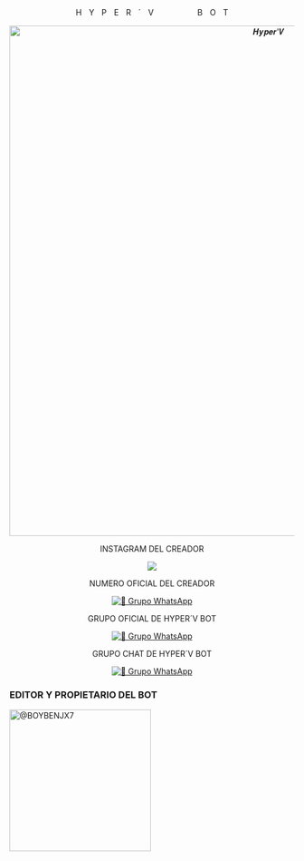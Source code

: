 <p align="center">
HㅤYㅤPㅤEㅤRㅤ´ㅤVㅤㅤㅤㅤㅤㅤBㅤOㅤT

<p align="center">
<img src="https://th.bing.com/th/id/OIG2.2FNVUbDyKEPX8Gm0ONr2?pid=ImgGn" alt="𝑯𝒚𝒑𝒆𝒓'𝑽" width="900"/>
</p>

<p align="center">
INSTAGRAM DEL CREADOR

<p align="center">
<a href="https://instagram.com/boybenjx7">
<img src="https://img.shields.io/badge/Instagram-E4405F?style=for-the-badge&logo=instagram&logoColor=white">
</a>

<p align="center">
NUMERO OFICIAL DEL CREADOR

<p align="center">
<a href="https://wa.me/51936732723"><img alt="🎌 Grupo WhatsApp" src="https://img.shields.io/badge/CREADOR-BENJAMIN-25D366?style=for-the-badge&logo=whatsapp&logoColor=white"/></a>

<p align="center">
GRUPO OFICIAL DE HYPER´V BOT

<p align="center">
<a href="https://chat.whatsapp.com/HZkPROh4Xg4D6gKwjiQXWg"><img alt="🎌 Grupo WhatsApp" src="https://img.shields.io/badge/GRUPO OFICIAL-HYPER´V BOT-25D366?style=for-the-badge&logo=whatsapp&logoColor=white"/></a>

<p align="center">
GRUPO CHAT DE HYPER´V BOT

<p align="center">
<a href="https://chat.whatsapp.com/DWJnzejkk4X5uPnTklp0FH"><img alt="🎌 Grupo WhatsApp" src="https://img.shields.io/badge/GRUPO CHAT-HYPER´V BOT-25D366?style=for-the-badge&logo=whatsapp&logoColor=white"/></a>

### EDITOR Y PROPIETARIO DEL BOT
<a href="https://github.com/soybenja"><img src="https://th.bing.com/th/id/OIG1.D2gE7tFVstYI8g.ZDfih?pid=ImgGn" width="250" height="250" alt="@BOYBENJX7"/></a>
